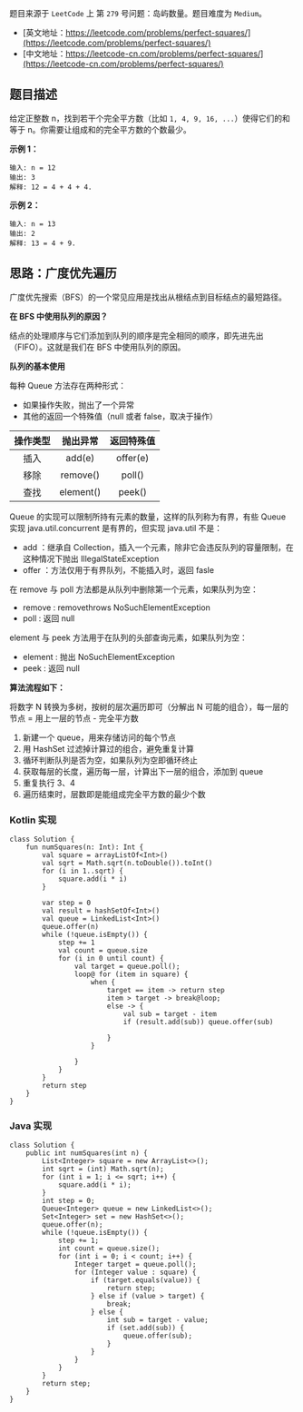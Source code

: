 题目来源于 `LeetCode` 上 第 `279` 号问题：岛屿数量。题目难度为 `Medium`。

* [英文地址：https://leetcode.com/problems/perfect-squares/](https://leetcode.com/problems/perfect-squares/) 
* [中文地址：https://leetcode-cn.com/problems/perfect-squares/](https://leetcode-cn.com/problems/perfect-squares/) 

## 题目描述

给定正整数 n，找到若干个完全平方数（比如 `1, 4, 9, 16, ...`）使得它们的和等于 n。你需要让组成和的完全平方数的个数最少。

**示例 1：**

```
输入: n = 12
输出: 3 
解释: 12 = 4 + 4 + 4.
```

**示例 2：**

```
输入: n = 13
输出: 2
解释: 13 = 4 + 9.
```

## 思路：广度优先遍历

广度优先搜索（BFS）的一个常见应用是找出从根结点到目标结点的最短路径。

**在 BFS 中使用队列的原因？**

结点的处理顺序与它们添加到队列的顺序是完全相同的顺序，即先进先出（FIFO）。这就是我们在 BFS 中使用队列的原因。

**队列的基本使用**

每种 Queue 方法存在两种形式：

* 如果操作失败，抛出了一个异常
* 其他的返回一个特殊值（null 或者 false，取决于操作）

| 操作类型 | 抛出异常 | 返回特殊值 |
| :-: | :-: | :-: |
| 插入 | add(e) | offer(e) |
| 移除 | remove() | poll() |
| 查找 | element() | peek() |

Queue 的实现可以限制所持有元素的数量，这样的队列称为有界，有些 Queue 实现 java.util.concurrent 是有界的，但实现 java.util 不是：

* add ：继承自 Collection，插入一个元素，除非它会违反队列的容量限制，在这种情况下抛出 IllegalStateException
* offer ：方法仅用于有界队列，不能插入时，返回 fasle

在 remove 与 poll 方法都是从队列中删除第一个元素，如果队列为空：

* remove : removethrows NoSuchElementException
* poll : 返回 null

element 与 peek 方法用于在队列的头部查询元素，如果队列为空：

* element : 抛出 NoSuchElementException
* peek : 返回 null


**算法流程如下：**

将数字 N 转换为多树，按树的层次遍历即可（分解出 N 可能的组合），每一层的节点 = 用上一层的节点 - 完全平方数

1. 新建一个 queue，用来存储访问的每个节点
2. 用 HashSet 过滤掉计算过的组合，避免重复计算
3. 循环判断队列是否为空，如果队列为空即循环终止
4. 获取每层的长度，遍历每一层，计算出下一层的组合，添加到 queue
5. 重复执行 3、4
6. 遍历结束时，层数即是能组成完全平方数的最少个数

<!-- tabs:start -->

### **Kotlin 实现**

```
class Solution {
    fun numSquares(n: Int): Int {
        val square = arrayListOf<Int>()
        val sqrt = Math.sqrt(n.toDouble()).toInt()
        for (i in 1..sqrt) {
            square.add(i * i)
        }

        var step = 0
        val result = hashSetOf<Int>()
        val queue = LinkedList<Int>()
        queue.offer(n)
        while (!queue.isEmpty()) {
            step += 1
            val count = queue.size
            for (i in 0 until count) {
                val target = queue.poll();
                loop@ for (item in square) {
                    when {
                        target == item -> return step
                        item > target -> break@loop;
                        else -> {
                            val sub = target - item
                            if (result.add(sub)) queue.offer(sub)

                        }
                    }

                }
            }
        }
        return step
    }
}
```

### **Java 实现**

```
class Solution {
    public int numSquares(int n) {
        List<Integer> square = new ArrayList<>();
        int sqrt = (int) Math.sqrt(n);
        for (int i = 1; i <= sqrt; i++) {
            square.add(i * i);
        }
        int step = 0;
        Queue<Integer> queue = new LinkedList<>();
        Set<Integer> set = new HashSet<>();
        queue.offer(n);
        while (!queue.isEmpty()) {
            step += 1;
            int count = queue.size();
            for (int i = 0; i < count; i++) {
                Integer target = queue.poll();
                for (Integer value : square) {
                    if (target.equals(value)) {
                        return step;
                    } else if (value > target) {
                        break;
                    } else {
                        int sub = target - value;
                        if (set.add(sub)) {
                            queue.offer(sub);
                        }
                    }
                }
            }
        }
        return step;
    }
}
```

<!-- tabs:end -->


